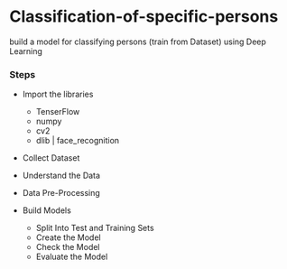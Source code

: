 # Classification-of-specific-persons
build a model for classifying persons (train from Dataset) using Deep Learning

### Steps
- Import the libraries
 
  - TenserFlow 
  - numpy
  - cv2
  - dlib | face_recognition
  
- Collect Dataset
- Understand the Data
- Data Pre-Processing
- Build Models
  - Split Into Test and Training Sets
  - Create the Model
  - Check the Model
  - Evaluate the Model
  
